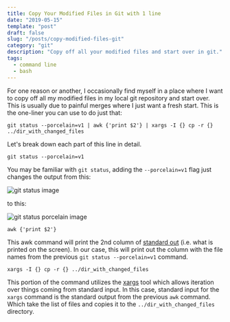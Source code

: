 ```yaml
---
title: Copy Your Modified Files in Git with 1 line
date: "2019-05-15"
template: "post"
draft: false
slug: "/posts/copy-modified-files-git"
category: "git"
description: "Copy off all your modified files and start over in git."
tags: 
  - command line
  - bash
---
```


For one reason or another, I occasionally find myself in a place where I want to copy off all my modified files in my local git repository and start over.  This is usually due to painful merges where I just want a fresh start.  This is the one-liner you can use to do just that: 


`git status --porcelain=v1 | awk {'print $2'} | xargs -I {} cp -r {} ../dir_with_changed_files`

Let's break down each part of this line in detail.

`git status --porcelain=v1`

You may be familiar with `git status`, adding the `--porcelain=v1` flag just changes the output from this:

![git status image](/media/git_status.png)

to this:

![git status porcelain image](/media/git_status_porcelain.png)


`awk {'print $2'}`

This awk command will print the 2nd column of [standard out](https://linux.die.net/man/3/stdout) (i.e. what is printed on the screen).  In our case, this will print out the column with the file names from the previous `git status --porcelain=v1` command.

`xargs -I {} cp -r {} ../dir_with_changed_files`    

This portion of the command utilizes the [xargs](http://man7.org/linux/man-pages/man1/xargs.1.html) tool which allows iteration over things coming from standard input.  In this case, standard input for the `xargs` command is the standard output from the previous `awk` command.  Which take the list of files and copies it to the `../dir_with_changed_files` directory.
